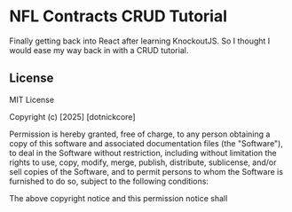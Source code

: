 # NFL Contracts CRUD Tutorial

Finally getting back into React after learning KnockoutJS. So I thought I would ease my way back in with a CRUD tutorial.

## License

MIT License

Copyright (c) [2025] [dotnickcore]

Permission is hereby granted, free of charge, to any person obtaining a copy
of this software and associated documentation files (the "Software"), to deal
in the Software without restriction, including without limitation the rights
to use, copy, modify, merge, publish, distribute, sublicense, and/or sell
copies of the Software, and to permit persons to whom the Software is
furnished to do so, subject to the following conditions:

The above copyright notice and this permission notice shall
